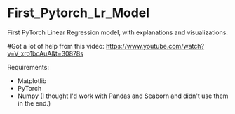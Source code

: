 # First_Pytorch_Lr_Model
First PyTorch Linear Regression model, with explanations and visualizations. 

#Got a lot of help from this video:
https://www.youtube.com/watch?v=V_xro1bcAuA&t=30878s

Requirements:
- Matplotlib
- PyTorch
- Numpy
(I thought I'd work with Pandas and Seaborn and didn't use them in the end.)
